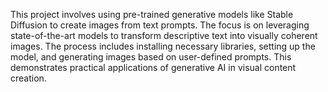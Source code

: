 This project involves using pre-trained generative models like Stable Diffusion to create images from text prompts.
The focus is on leveraging state-of-the-art models to transform descriptive text into visually coherent images.
The process includes installing necessary libraries, setting up the model, and generating images based on user-defined prompts.
This demonstrates practical applications of generative AI in visual content creation.
